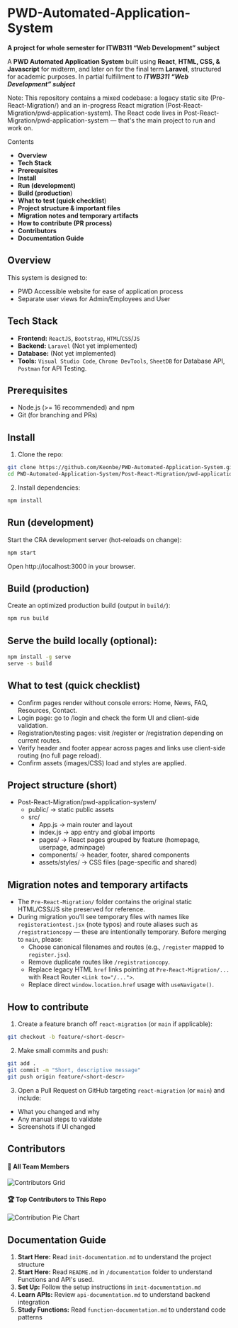 # PWD-Automated-Application-System
**A project for whole semester for ITWB311 “Web Development” subject**

A **PWD Automated Application System** built using **React**, **HTML, CSS, & Javascript** for midterm, and later on for the final term **Laravel**, structured for academic purposes. In partial fulfillment to ***ITWB311 “Web Development” subject***

Note: This repository contains a mixed codebase: a legacy static site (Pre-React-Migration/) and an in-progress React migration (Post-React-Migration/pwd-application-system). The React code lives in Post-React-Migration/pwd-application-system — that's the main project to run and work on.

Contents
- **Overview**
- **Tech Stack**
- **Prerequisites**
- **Install**
- **Run (development)**
- **Build (production**)
- **What to test (quick checklist**)
- **Project structure & important files**
- **Migration notes and temporary artifacts**
- **How to contribute (PR process)**
- **Contributors**
- **Documentation Guide**

## Overview
This system is designed to:
* PWD Accessible website for ease of application process
* Separate user views for Admin/Employees and User

## Tech Stack
* **Frontend:** `ReactJS`, `Bootstrap`, `HTML`/`CSS`/`JS`
* **Backend:** `Laravel` (Not yet implemented)
* **Database:** (Not yet implemented)
* **Tools:** `Visual Studio Code`, `Chrome DevTools`, `SheetDB` for Database API, `Postman` for API Testing.


## Prerequisites
- Node.js (>= 16 recommended) and npm
- Git (for branching and PRs)

## Install
1. Clone the repo:

```bash
git clone https://github.com/Keonbe/PWD-Automated-Application-System.git
cd PWD-Automated-Application-System/Post-React-Migration/pwd-application-system
```

2. Install dependencies:

```bash
npm install
```

## Run (development)

Start the CRA development server (hot-reloads on change):

```bash
npm start
```

Open http://localhost:3000 in your browser.

## Build (production)

Create an optimized production build (output in `build/`):

```bash
npm run build
```

## Serve the build locally (optional):

```bash
npm install -g serve
serve -s build
```

## What to test (quick checklist)
- Confirm pages render without console errors: Home, News, FAQ, Resources, Contact.
- Login page: go to /login and check the form UI and client-side validation.
- Registration/testing pages: visit /register or /registration depending on current routes.
- Verify header and footer appear across pages and links use client-side routing (no full page reload).
- Confirm assets (images/CSS) load and styles are applied.

## Project structure (short)
- Post-React-Migration/pwd-application-system/
  - public/ -> static public assets
  - src/
    - App.js -> main router and layout
    - index.js -> app entry and global imports
    - pages/ -> React pages grouped by feature (homepage, userpage, adminpage)
    - components/ -> header, footer, shared components
    - assets/styles/ -> CSS files (page-specific and shared)

## Migration notes and temporary artifacts
- The `Pre-React-Migration/` folder contains the original static HTML/CSS/JS site preserved for reference.
- During migration you'll see temporary files with names like `registerationtest.jsx` (note typos) and route aliases such as `/registrationcopy` — these are intentionally temporary. Before merging to `main`, please:
  - Choose canonical filenames and routes (e.g., `/register` mapped to `register.jsx`).
  - Remove duplicate routes like `/registrationcopy`.
  - Replace legacy HTML `href` links pointing at `Pre-React-Migration/...` with React Router `<Link to="/...">`.
  - Replace direct `window.location.href` usage with `useNavigate()`.

## How to contribute
1. Create a feature branch off `react-migration` (or `main` if applicable):

```bash
git checkout -b feature/<short-descr>
```

2. Make small commits and push:

```bash
git add .
git commit -m "Short, descriptive message"
git push origin feature/<short-descr>
```

3. Open a Pull Request on GitHub targeting `react-migration` (or `main`) and include:
- What you changed and why
- Any manual steps to validate
- Screenshots if UI changed


## Contributors

#### 👥 All Team Members 
<!-- Grid of all contributors -->
![Contributors Grid](https://contrib.rocks/image?repo=Keonbe/PWD-Automated-Application-System)

#### 🏆 Top Contributors to This Repo
<!-- Pie chart showing who contributed most -->
![Contribution Pie Chart](https://contrib.nn.ci/api?repo=Keonbe/PWD-Automated-Application-System&type=pie)

## Documentation Guide

1. **Start Here:** Read `init-documentation.md` to understand the project structure
2. **Start Here:** Read `README.md` in `/documentation` folder to understand Functions and API's used.
3. **Set Up:** Follow the setup instructions in `init-documentation.md`
4. **Learn APIs:** Review `api-documentation.md` to understand backend integration
5. **Study Functions:** Read `function-documentation.md` to understand code patterns